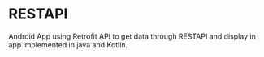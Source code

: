 # RESTAPI

Android App using Retrofit API to get data through RESTAPI and display in app implemented in java and Kotlin.
